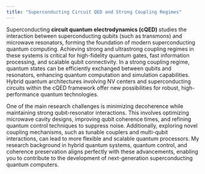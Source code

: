 ```yaml
---
title: "Superconducting Circuit QED and Strong Coupling Regimes"
---
```

Superconducting <b>circuit quantum electrodynamics (cQED)</b> studies the interaction between superconducting qubits (such as transmons) and microwave resonators, forming the foundation of modern superconducting quantum computing. Achieving strong and ultrastrong coupling regimes in these systems is critical for high-fidelity quantum gates, fast information processing, and scalable qubit connectivity. In a strong coupling regime, quantum states can be efficiently exchanged between qubits and resonators, enhancing quantum computation and simulation capabilities. Hybrid quantum architectures involving NV centers and superconducting circuits within the cQED framework offer new possibilities for robust, high-performance quantum technologies.

One of the main research challenges is minimizing decoherence while maintaining strong qubit-resonator interactions. This involves optimizing microwave cavity designs, improving qubit coherence times, and refining quantum control techniques to suppress noise. Additionally, exploring novel coupling mechanisms, such as tunable couplers and multi-qubit interactions, can lead to more flexible and scalable quantum processors. My research background in hybrid quantum systems, quantum control, and coherence preservation aligns perfectly with these advancements, enabling you to contribute to the development of next-generation superconducting quantum computers.
